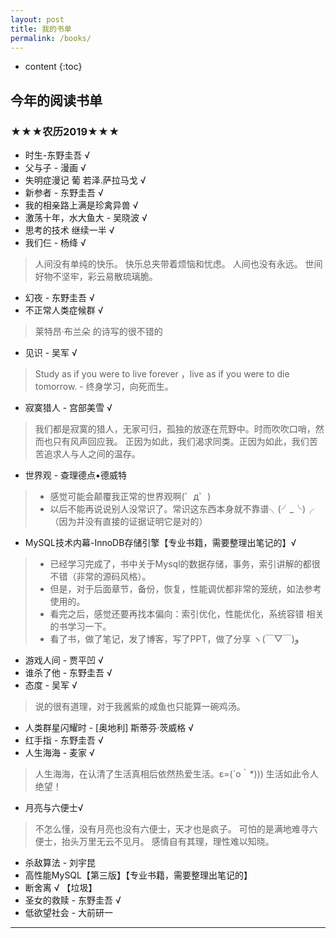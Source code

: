 ```yaml
---
layout: post
title: 我的书单
permalink: /books/
---
```


* content
{:toc}



## 今年的阅读书单

### ★★★农历2019★★★
* 时生-东野圭吾 √
* 父与子 - 漫画  √ 
* 失明症漫记 葡 若泽.萨拉马戈  √
* 新参者 - 东野圭吾 √
* 我的相亲路上满是珍禽异兽  √
* 激荡十年，水大鱼大  - 吴晓波 √
* 思考的技术 继续一半 √
* 我们仨 - 杨绛 √
 > 人间没有单纯的快乐。
 > 快乐总夹带着烦恼和忧虑。
 > 人间也没有永远。
 > 世间好物不坚牢，彩云易散琉璃脆。
* 幻夜 - 东野圭吾 √
* 不正常人类症候群 √
 > 莱特昂·布兰朵 的诗写的很不错的
* 见识  -   吴军 √
> Study as if you were to live forever ，live as if you were to die tomorrow. - 终身学习，向死而生。
* 寂寞猎人 - 宫部美雪 √
> 我们都是寂寞的猎人，无家可归，孤独的放逐在荒野中。时而吹吹口哨，然而也只有风声回应我。 
> 正因为如此，我们渴求同类。正因为如此，我们苦苦追求人与人之间的温存。
* 世界观 - 查理德点▪德威特 
> * 感觉可能会颠覆我正常的世界观啊(゜д゜)
> * 以后不能再说说别人没常识了。常识这东西本身就不靠谱╮(╯_╰)╭ （因为并没有直接的证据证明它是对的）
* MySQL技术内幕-InnoDB存储引擎【专业书籍，需要整理出笔记的】√
> * 已经学习完成了，书中关于Mysql的数据存储，事务，索引讲解的都很不错（非常的源码风格）。
> * 但是，对于后面章节，备份，恢复，性能调优都非常的笼统，如法参考使用的。
> * 看完之后，感觉还要再找本偏向：索引优化，性能优化，系统容错 相关的书学习一下。
> * 看了书，做了笔记，发了博客，写了PPT，做了分享 ヽ(￣▽￣)و
* 游戏人间  - 贾平凹 √
* 谁杀了他 - 东野圭吾  √
* 态度 - 吴军 √
> 说的很有道理，对于我酱紫的咸鱼也只能算一碗鸡汤。
* 人类群星闪耀时 - [奥地利] 斯蒂芬·茨威格 √
* 红手指 - 东野圭吾 √
* 人生海海 - 麦家 √
> 人生海海，在认清了生活真相后依然热爱生活。ε=(´ο｀*))) 生活如此令人绝望！
* 月亮与六便士√
> 不怎么懂，没有月亮也没有六便士，天才也是疯子。
可怕的是满地难寻六便士，抬头万里无云不见月。
感情自有其理，理性难以知晓。
* 杀敌算法 - 刘宇昆 
* 高性能MySQL【第三版】【专业书籍，需要整理出笔记的】
* 断舍离 √ 【垃圾】
* 圣女的救赎 - 东野圭吾 √
* 低欲望社会 - 大前研一

---
